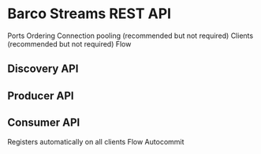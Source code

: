 # Barco Streams REST API
Ports
Ordering
Connection pooling (recommended but not required)
Clients (recommended but not required)
Flow

## Discovery API

## Producer API

## Consumer API
Registers automatically on all clients
Flow
Autocommit